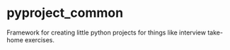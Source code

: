 # pyproject_common
Framework for creating little python projects for things like interview take-home exercises.
